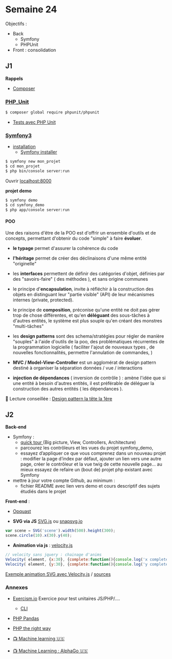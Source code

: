 # Semaine 24

Objectifs :
- Back
  - Symfony
  - PHPUnit
- Front : consolidation

## J1

**Rappels**

+ [Composer](composer)

### <a href="https://phpunit.de" target="_blank">PHP_Unit</a>

```bash
$ composer global require phpunit/phpunit
```

+ <a href="https://phpunit.de/manual/current/en/writing-tests-for-phpunit.html" target="_blank">Tests avec PHP Unit</a>

### [Symfony3](http://symfony.com)

- <a href="http://symfony.com/download" target="_blank">installation</a>
  - <a href="https://github.com/symfony/symfony-installer" target="_blank">Symfony installer</a>

```bash
$ symfony new mon_projet
$ cd mon_projet
$ php bin/console server:run
```
Ouvrir <a href="https://localhost" target="_blank">localhost:8000</a>

**projet demo**

```bash
$ symfony demo
$ cd symfony_demo
$ php app/console server:run
```

#### POO

Une des raisons d'être de la POO est d'offrir un ensemble d'outils et de concepts,
permettant d'obtenir du code "simple" à faire **évoluer**.

- **le typage** permet d'assurer la cohérence du code
- **l'héritage** permet de créer des déclinaisons d'une même entité "originelle"
- les **interfaces** permettent de définir des catégories d'objet, définies par des "savoirs-faire" ( des méthodes ), et sans origine communes

- le principe d'**encapsulation**, invite à réfléchir à la construction des objets en distinguant leur "partie visible" (API) de leur mécanismes internes (private, protected).
- le principe de **composition**, préconise qu'une entité ne doit pas gérer trop de chose différentes,
et qu'en **déléguant** des sous-tâches à d'autres entités,
le système est plus souple qu'en créant des monstres "multi-tâches"

- les **design patterns** sont des schema/stratégies pour régler de manière "souples" à l'aide d'outils de la poo,
des problématiques récurrentes de la programmation logicielle ( faciliter l'ajout de nouveaux types , de nouvelles fonctionnalités, permettre l'annulation de commandes, )

- **MVC / Model-View-Controller** est un agglomérat de design pattern destiné à organiser la séparation données / vue / interactions

- **injection de dépendances** ( inversion de contrôle ) : amène l'idée que si une entité à besoin d'autres entités,
 il est préférable de déléguer la construction des autres entités ( les dépendances ).

:book: Lecture conseillée :
<a href="https://books.google.fr/books/about/Design_patterns.html?hl=fr&id=zzdn6U95_f8C" target="_blank">Design pattern la tête la 1ère</a>

## J2
**Back-end**
- Symfony :
  - <a href="http://symfony.com/doc/current/quick_tour/the_big_picture.html" target="_blank">quick tour </a>(Big picture, View, Controllers, Architecture)
  - parcourez les contrôleurs et les vues du projet symfony_demo,
  - essayez d’appliquer ce que vous comprenez dans un nouveau projet : modifier la page d’index par défaut, ajouter un lien vers une autre page, créer le contrôleur et la vue twig de cette nouvelle page… au mieux essayez de refaire un (bout de) projet php existant avec Symfony
- mettre à jour votre compte Github, au minimum :
  - fichier README avec lien vers demo et cours descriptif des sujets étudiés dans le projet

**Front-end** :
- <a href="http://opquast.com/fr/" target="_blank">Opquast</a>

- **SVG via JS** <a href="http://svgjs.com" target="_blank">SVG.js</a> ou <a href="http://snapsvg.io" target="_blank">snapsvg.io</a>

```javascript
var scene = SVG('scene').width(500).height(300);
scene.circle(10).x(30).y(40);
```

- **Animation via js** : <a href="http://velocityjs.org" target="_blank">velocity.js</a>
```javascript
// velocity sans jquery : chainage d'anims
Velocity( element, {x:30}, {complete:function(){console.log('x complete');}} );
Velocity( element, {y:30}, {complete:function(){console.log('y complete');}} );
```
<a href="http://www.rxlabz.com/labz/anims/4p_rect_libs.html" target="_blank">Exemple animation SVG avec Velocity.js</a>
 / <a href="https://github.com/Simplon-lyon/dev-web/blob/master/front/html/anims/4p_rect_libs.html" target="_blank">sources</a>

### Annexes

+ <a href="http://exercism.io/" target="_blank">Exercism.io</a> Exercice pour test unitaires JS/PHP/....
  + <a href="http://exercism.io/cli" target="_blank">CLI</a>

+ [PHP Pandas](http://daylerees.com/php-pandas/)
+ [PHP the right way](http://www.phptherightway.com)

+ [:tv: Machine learning :us:](https://www.youtube.com/watch?v=cKxRvEZd3Mw)
+ [:tv: Machine Learning : AlphaGo :us:](https://www.youtube.com/watch?v=qWcfiPi9gUU)

